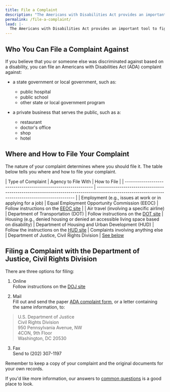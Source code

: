 ```yaml
---
title: File a Complaint
description: "The Americans with Disabilities Act provides an important tool to fight discrimination: filing a complaint with an appropriate federal agency.  This page outlines the steps to get you started."
permalink: /file-a-complaint/
lead: |-
  The Americans with Disabilities Act provides an important tool to fight discrimination: filing a complaint with an appropriate federal agency.  This page outlines the steps to get you started.
---
```


## Who You Can File a Complaint Against

If you believe that you or someone else was discriminated against based on a disability, you can file an Americans with Disabilities Act (ADA) complaint against:

- a state government or local government, such as:
  - public hospital
  - public school
  - other state or local government program

- a private business that serves the public, such as a:
  - restaurant
  - doctor's office
  - shop
  - hotel

## Where and How to File Your Complaint

The nature of your complaint determines where you should file it. The table below tells you where and how to file your complaint.

| Type of Complaint                                              | Agency to File With                                              | How to File                                                                                                                             |
| -------------------------------------------------------------- | ------------------------------------------------------------------------------------------------------------------------------------------------- |
| Employment (e.g., issues at work or in applying for a job) | Equal Employment Opportunity Commission (EEOC) | Follow instructions on the [EEOC site](http://www.eeoc.gov/filing-charge-discrimination)                                                       |
| Air travel (involving a specific airline)                   | Department of Transportation (DOT) | Follow instructions on the [DOT site](http://www.transportation.gov/airconsumer/complaints-alleging-discriminatory-treatment-against-disabled-travelers)
| Housing (e.g., denied housing or denied an accessible living space based on disability)                 | Department of Housing and Urban Development (HUD) | Follow the instructions on the [HUD site](https://www.hud.gov/program_offices/fair_housing_equal_opp/online-complaint)
| Complaints involving anything else                                                          | Department of Justice, Civil Rights Division                                                           | [See below](#filing)

## Filing a Complaint with the Department of Justice, Civil Rights Division  
There are three options for filing:  
1. Online  
Follow instructions on the [DOJ site](https://civilrights.justice.gov/report/)  

2.  Mail  
Fill out and send the paper [ADA complaint form](http://www.ada.gov/t2cmpfrm.htm), or a letter containing the same information, to:  
>U.S. Department of Justice  
Civil Rights Division  
950 Pennsylvania Avenue, NW  
4CON, 9th Floor  
Washington, DC 20530  

3. Fax  
Send to (202) 307-1197  

Remember to keep a copy of your complaint and the original documents for your own records.

If you'd like more information, our answers to [common questions](https://www.ada.gov/filing_complaint.htm) is a good place to look.
